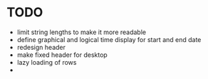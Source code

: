 <!--
SPDX-FileCopyrightText: NOI Techpark <digital@noi.bz.it>

SPDX-License-Identifier: CC0-1.0
-->

# TODO

- limit string lengths to make it more readable
- define graphical and logical time display for start and end date
- redesign header
- make fixed header for desktop
- lazy loading of rows
- 
